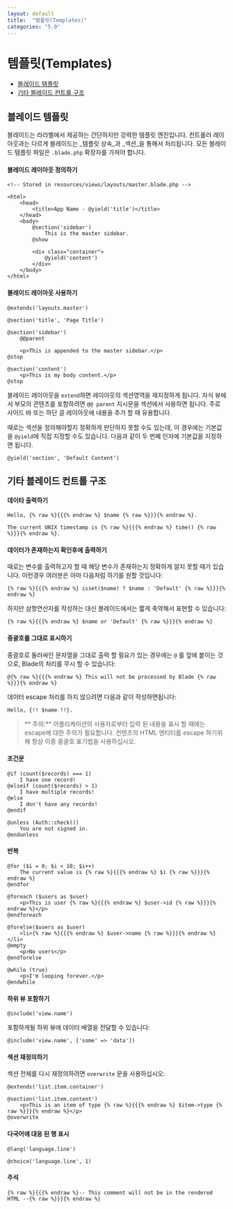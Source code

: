 ```yaml
---
layout: default
title:  "템플릿(Templates)"
categories: "5.0"
---
```


# 템플릿(Templates)

- [블레이드 템플릿](#blade-templating)
- [기타 블레이드 컨트롤 구조](#other-blade-control-structures)

<a name="blade-templating"></a>
## 블레이드 템플릿

블레이드는 라라벨에서 제공하는 간단하지만 강력한 템플릿 엔진입니다. 컨트롤러 레이아웃과는 다르게 블레이드는 _템플릿 상속_과 _섹션_을 통해서 처리됩니다. 모든 블레이드 템플릿 파일은 `.blade.php` 확장자를 가져야 합니다. 

#### 블레이드 레이아웃 정의하기 

	<!-- Stored in resources/views/layouts/master.blade.php -->

	<html>
		<head>
			<title>App Name - @yield('title')</title>
		</head>
		<body>
			@section('sidebar')
				This is the master sidebar.
			@show

			<div class="container">
				@yield('content')
			</div>
		</body>
	</html>

#### 블레이드 레이아웃 사용하기 

	@extends('layouts.master')
	
	@section('title', 'Page Title')

	@section('sidebar')
		@@parent

		<p>This is appended to the master sidebar.</p>
	@stop

	@section('content')
		<p>This is my body content.</p>
	@stop

블레이드 레이아웃을 `extend`하면 레이아웃의 섹션영역을 재지정하게 됩니다. 자식 뷰에서 부모의 콘텐츠를 포함하려면 `@@ parent` 지시문을 섹션에서 사용하면 됩니다. 주로 사이드 바 또는 하단 글 레이아웃에 내용을 추가 할 때 유용합니다.

때로는 섹션을 정의해야할지 정확하게 판단하지 못할 수도 있는데, 이 경우에는 기본값을 `@yield`에 직접 지정할 수도 있습니다. 다음과 같이 두 번째 인자에 기본값을 지정하면 됩니다.

	@yield('section', 'Default Content')

<a name="other-blade-control-structures"></a>
## 기타 블레이드 컨트롤 구조

#### 데이타 출력하기

	Hello, {% raw %}{{{% endraw %} $name {% raw %}}}{% endraw %}.

	The current UNIX timestamp is {% raw %}{{{% endraw %} time() {% raw %}}}{% endraw %}.

#### 데이터가 존재하는지 확인후에 출력하기

때로는 변수를 출력하고자 할 때 해당 변수가 존재하는지 정확하게 알지 못할 때가 있습니다. 이런경우 여러분은 아마 다음처럼 하기를 원할 것입니다:

	{% raw %}{{{% endraw %} isset($name) ? $name : 'Default' {% raw %}}}{% endraw %}

하지만 삼항연산자를 작성하는 대신 블레이드에서는 짧게 축약해서 표현할 수 있습니다:

	{% raw %}{{{% endraw %} $name or 'Default' {% raw %}}}{% endraw %}

#### 중괄호를 그대로 표시하기

중괄호로 둘러싸인 문자열을 그대로 출력 할 필요가 있는 경우에는 `@` 를 앞에 붙이는 것으로, Blade의 처리를 무시 할 수 있습니다:

	@{% raw %}{{{% endraw %} This will not be processed by Blade {% raw %}}}{% endraw %}

데이터 escape 처리를 하지 않으려면 다음과 같이 작성하면됩니다:

	Hello, {!! $name !!}.

> ** 주의:** 어플리케이션의 사용자로부터 입력 된 내용을 표시 할 때에는 escape에 대한 주의가 필요합니다. 컨텐츠의 HTML 엔티티를 escape 하기위해 항상 이중 중괄호 표기법을 사용하십시오.

#### 조건문

	@if (count($records) === 1)
		I have one record!
	@elseif (count($records) > 1)
		I have multiple records!
	@else
		I don't have any records!
	@endif

	@unless (Auth::check())
		You are not signed in.
	@endunless

#### 반복

	@for ($i = 0; $i < 10; $i++)
		The current value is {% raw %}{{{% endraw %} $i {% raw %}}}{% endraw %}
	@endfor

	@foreach ($users as $user)
		<p>This is user {% raw %}{{{% endraw %} $user->id {% raw %}}}{% endraw %}</p>
	@endforeach

	@forelse($users as $user)
	  	<li>{% raw %}{{{% endraw %} $user->name {% raw %}}}{% endraw %}</li>
	@empty
	  	<p>No users</p>
	@endforelse

	@while (true)
		<p>I'm looping forever.</p>
	@endwhile

#### 하위 뷰 포함하기

	@include('view.name')

포함하게될 하위 뷰에 데이터 배열을 전달할 수 있습니다:

	@include('view.name', ['some' => 'data'])

#### 섹션 재정의하기 

섹션 전체를 다시 재정의하려면 `overwrite` 문을 사용하십시오:

	@extends('list.item.container')

	@section('list.item.content')
		<p>This is an item of type {% raw %}{{{% endraw %} $item->type {% raw %}}}{% endraw %}</p>
	@overwrite

#### 다국어에 대응 된 행 표시

	@lang('language.line')

	@choice('language.line', 1)

#### 주석

	{% raw %}{{{% endraw %}-- This comment will not be in the rendered HTML --{% raw %}}}{% endraw %}
